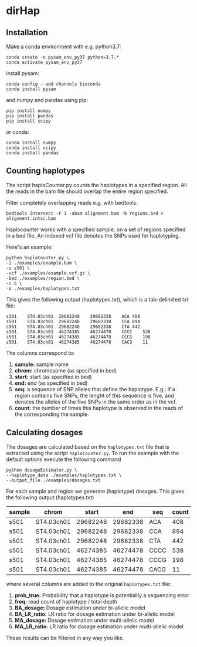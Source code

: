 # dirHap

## Installation
Make a conda environment with e.g. python3.7:
```
conda create -n pysam_env_py37 python=3.7.* 
conda activate pysam_env_py37
```

install pysam:
```
conda config --add channels bioconda
conda install pysam
``` 

and numpy and pandas using pip:
```
pip install numpy
pip install pandas
pip install scipy
```

or conda:
```
conda install numpy 
conda install scipy 
conda install pandas 
```

## Counting haplotypes
The script haploCounter.py counts the haplotypes in a specified region.
All the reads in the bam file should overlap the entire region specified. 

Filter completely overlapping reads e.g. with bedtools:
```
bedtools intersect -F 1 -abam alignment.bam -b regions.bed > alignment.intsc.bam
```

Haplocounter works with a specified sample, on a set of regions specified in a bed file. 
An indexed vcf file denotes the SNPs used for haplotyping. 

Here's an example:
```
python haploCounter.py \
-i ./examples/example.bam \
-s s501 \
-vcf ./examples/example.vcf.gz \
-bed ./examples/region.bed \
-c 5 \
-o ./examples/haplotypes.txt
```

This gives the following output (haplotypes.txt), which is a tab-delimited txt file:
```
s501	ST4.03ch01	29682248	29682338	ACA	408
s501	ST4.03ch01	29682248	29682338	CCA	894
s501	ST4.03ch01	29682248	29682338	CTA	442
s501	ST4.03ch01	46274385	46274478	CCCC	538
s501	ST4.03ch01	46274385	46274478	CCCG	198
s501	ST4.03ch01	46274385	46274478	CACG	11
```

The columns correspond to:
1. **sample:** sample name  
2. **chrom:** chromosome (as specified in bed)
3. **start:** start (as specified in bed)
4. **end:** end (as specified in bed)
5. **seq:** a sequence of SNP alleles that define the haplotype. E.g.: if a region contains five SNPs, the lenght of this sequence is five, and denotes the alleles of the five SNPs in the same order as in the vcf. 
6. **count:** the number of times this haplotype is observed in the reads of the corresponding the sample.


## Calculating dosages

The dosages are calculated based on the `haplotypes.txt` file that is extracted using the script `haploCounter.py`. 
To run the example with the default options execute the following command
```
python dosageEstimator.py \
--haplotype_data ./examples/haplotypes.txt \
--output_file ./examples/dosages.txt
```

For each sample and region we generate (haplotype) dosages. 
This gives the following output (haplotypes.txt)

| sample | chrom      | start    | end      | seq  | count | prob_true | freq | used  | BA_dosage | BA_LR_ratio | MA_dosage | MA_LR_ratio |
|--------|------------|----------|----------|------|-------|-----------|------|-------|-----------|-------------|-----------|-------------|
| s501   | ST4.03ch01 | 29682248 | 29682338 | ACA  | 408   | 1.0       | 0.23 | True  | 1.0       | 258.9       | 1.0       | 313.3       |
| s501   | ST4.03ch01 | 29682248 | 29682338 | CCA  | 894   | 1.0       | 0.51 | True  | 2.0       | 226.7       | 2.0       | 313.3       |
| s501   | ST4.03ch01 | 29682248 | 29682338 | CTA  | 442   | 1.0       | 0.25 | True  | 1.0       | 221.5       | 1.0       | 313.3       |
| s501   | ST4.03ch01 | 46274385 | 46274478 | CCCC | 538   | 1.0       | 0.72 | True  | 3.0       | 80.9        | 3.0       | 80.9        |
| s501   | ST4.03ch01 | 46274385 | 46274478 | CCCG | 198   | 1.0       | 0.27 | True  | 1.0       | 80.9        | 1.0       | 80.9        |
| s501   | ST4.03ch01 | 46274385 | 46274478 | CACG | 11    | 0.186     | 0.01 | False |           |             |           | 80.9        |

where several columns are added to the original `haplotypes.txt` file:

1. **prob_true:** Probability that a haplotype is potentiallly a sequencing error
2. **freq:** read count of haplotype / total depth
3. **BA_dosage:** Dosage estimation under bi-allelic model
4. **BA_LR_ratio:** LR ratio for dosage estimation under bi-allelic model
5. **MA_dosage:** Dosage estimation under multi-allelic model
6. **MA_LR_ratio:**  LR ratio for dosage estimation under multi-allelic model

These results can be filtered in any way you like. 